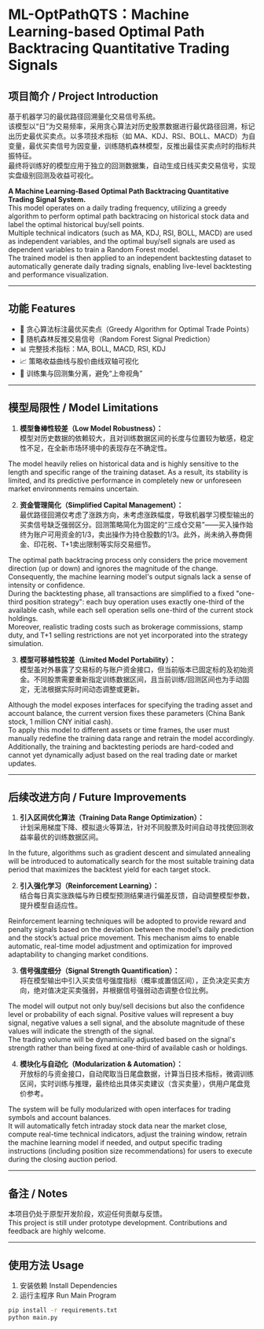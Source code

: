 # ML-OptPathQTS：Machine Learning-based Optimal Path Backtracing Quantitative Trading Signals

## 项目简介 / Project Introduction

基于机器学习的最优路径回溯量化交易信号系统。  
该模型以“日”为交易频率，采用贪心算法对历史股票数据进行最优路径回溯，标记出历史最优买卖点。以多项技术指标（如 MA、KDJ、RSI、BOLL、MACD）为自变量，最优买卖信号为因变量，训练随机森林模型，反推出最佳买卖点时的指标共振特征。  
最终将训练好的模型应用于独立的回测数据集，自动生成日线买卖交易信号，实现实盘级别回测及收益可视化。

**A Machine Learning-Based Optimal Path Backtracing Quantitative Trading Signal System.**  
This model operates on a daily trading frequency, utilizing a greedy algorithm to perform optimal path backtracing on historical stock data and label the optimal historical buy/sell points.  
Multiple technical indicators (such as MA, KDJ, RSI, BOLL, MACD) are used as independent variables, and the optimal buy/sell signals are used as dependent variables to train a Random Forest model.  
The trained model is then applied to an independent backtesting dataset to automatically generate daily trading signals, enabling live-level backtesting and performance visualization.

---

## 功能 Features
- 🧠 贪心算法标注最优买卖点（Greedy Algorithm for Optimal Trade Points）
- 🌲 随机森林反推交易信号（Random Forest Signal Prediction）
- 📊 完整技术指标：MA, BOLL, MACD, RSI, KDJ
- 📈 策略收益曲线与股价曲线双轴可视化
- 🔄 训练集与回测集分离，避免“上帝视角”

---

## 模型局限性 / Model Limitations

1. **模型鲁棒性较差（Low Model Robustness）：**  
模型对历史数据的依赖较大，且对训练数据区间的长度与位置较为敏感，稳定性不足，在全新市场环境中的表现存在不确定性。

The model heavily relies on historical data and is highly sensitive to the length and specific range of the training dataset. As a result, its stability is limited, and its predictive performance in completely new or unforeseen market environments remains uncertain.

2. **资金管理简化（Simplified Capital Management）：**  
最优路径回溯仅考虑了涨跌方向，未考虑涨跌幅度，导致机器学习模型输出的买卖信号缺乏强弱区分。回测策略简化为固定的“三成仓交易”——买入操作始终为账户可用资金的1/3，卖出操作为持仓股数的1/3。此外，尚未纳入券商佣金、印花税、T+1卖出限制等实际交易细节。

The optimal path backtracing process only considers the price movement direction (up or down) and ignores the magnitude of the change. Consequently, the machine learning model's output signals lack a sense of intensity or confidence.  
During the backtesting phase, all transactions are simplified to a fixed "one-third position strategy": each buy operation uses exactly one-third of the available cash, while each sell operation sells one-third of the current stock holdings.  
Moreover, realistic trading costs such as brokerage commissions, stamp duty, and T+1 selling restrictions are not yet incorporated into the strategy simulation.


3. **模型可移植性较差（Limited Model Portability）：**  
模型虽对外暴露了交易标的与账户资金接口，但当前版本已固定标的及初始资金。不同股票需要重新指定训练数据区间，且当前训练/回测区间也为手动固定，无法根据实际时间动态调整或更新。

Although the model exposes interfaces for specifying the trading asset and account balance, the current version fixes these parameters (China Bank stock, 1 million CNY initial cash).  
To apply this model to different assets or time frames, the user must manually redefine the training data range and retrain the model accordingly.  
Additionally, the training and backtesting periods are hard-coded and cannot yet dynamically adjust based on the real trading date or market updates.

---

## 后续改进方向 / Future Improvements

1. **引入区间优化算法（Training Data Range Optimization）：**  
计划采用梯度下降、模拟退火等算法，针对不同股票及时间自动寻找使回测收益率最优的训练数据区间。

In the future, algorithms such as gradient descent and simulated annealing will be introduced to automatically search for the most suitable training data period that maximizes the backtest yield for each target stock.

2. **引入强化学习（Reinforcement Learning）：**  
结合每日真实涨跌幅与昨日模型预测结果进行偏差反馈，自动调整模型参数，提升模型自适应性。

Reinforcement learning techniques will be adopted to provide reward and penalty signals based on the deviation between the model’s daily prediction and the stock’s actual price movement. This mechanism aims to enable automatic, real-time model adjustment and optimization for improved adaptability to changing market conditions.


3. **信号强度细分（Signal Strength Quantification）：**  
将在模型输出中引入买卖信号强度指标（概率或置信区间），正负决定买卖方向，绝对值决定买卖强弱，并根据信号强弱动态调整仓位比例。

The model will output not only buy/sell decisions but also the confidence level or probability of each signal. Positive values will represent a buy signal, negative values a sell signal, and the absolute magnitude of these values will indicate the strength of the signal.  
The trading volume will be dynamically adjusted based on the signal's strength rather than being fixed at one-third of available cash or holdings.

4. **模块化与自动化（Modularization & Automation）：**  
开放标的与资金接口，自动爬取当日尾盘数据，计算当日技术指标，微调训练区间，实时训练与推理，最终给出具体买卖建议（含买卖量），供用户尾盘竞价参考。

The system will be fully modularized with open interfaces for trading symbols and account balances.  
It will automatically fetch intraday stock data near the market close, compute real-time technical indicators, adjust the training window, retrain the machine learning model if needed, and output specific trading instructions (including position size recommendations) for users to execute during the closing auction period.

---

## 备注 / Notes

本项目仍处于原型开发阶段，欢迎任何贡献与反馈。  
This project is still under prototype development. Contributions and feedback are highly welcome.

---


## 使用方法 Usage

1. 安装依赖 Install Dependencies
2. 运行主程序 Run Main Program

```bash
pip install -r requirements.txt
python main.py